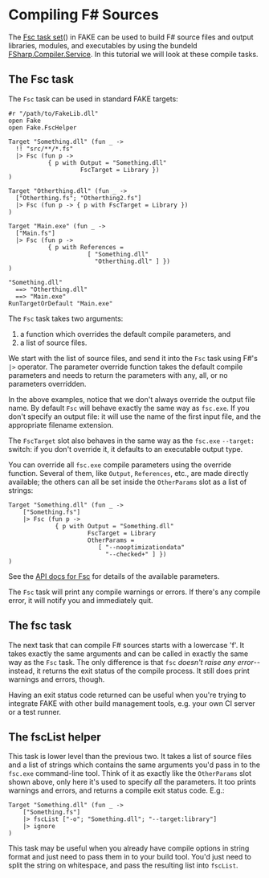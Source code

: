# Compiling F# Sources

The [Fsc task set](apidocs/fake-fschelper.html)() in FAKE can be used to build F# source files and output libraries, modules,
and executables by using the bundeld
[FSharp.Compiler.Service](https://github.com/fsharp/FSharp.Compiler.Service). 
In this tutorial we will look at these compile tasks.

## The Fsc task

The `Fsc` task can be used in standard FAKE targets:

    #r "/path/to/FakeLib.dll"
    open Fake
    open Fake.FscHelper

    Target "Something.dll" (fun _ ->
      !! "src/**/*.fs"
      |> Fsc (fun p ->
               { p with Output = "Something.dll"
                        FscTarget = Library })
    )

    Target "Otherthing.dll" (fun _ ->
      ["Otherthing.fs"; "Otherthing2.fs"]
      |> Fsc (fun p -> { p with FscTarget = Library })
	)

    Target "Main.exe" (fun _ ->
      ["Main.fs"]
      |> Fsc (fun p ->
               { p with References =
                          [ "Something.dll"
                            "Otherthing.dll" ] })
    )

    "Something.dll"
      ==> "Otherthing.dll"
      ==> "Main.exe"
    RunTargetOrDefault "Main.exe"

The `Fsc` task takes two arguments: 

  1. a function which overrides the default compile parameters, and 
  2. a list of source files.

We start with the list of source files, and send it into the `Fsc` task using F#'s
`|>` operator. The parameter override function takes the default compile parameters and 
needs to return the parameters with any, all, or no parameters overridden.

In the above examples, notice that we don't always override the output
file name. By default `Fsc` will behave exactly the same way as
`fsc.exe`. If you don't specify an output file: it will use the name of
the first input file, and the appropriate filename extension.

The `FscTarget` slot also behaves in the same way as the `fsc.exe`
`--target:` switch: if you don't override it, it defaults to an
executable output type.

You can override all `fsc.exe` compile parameters using the override
function. Several of them, like `Output`, `References`, etc., are made
directly available; the others can all be set inside the `OtherParams`
slot as a list of strings:

    Target "Something.dll" (fun _ ->    
        ["Something.fs"]
        |> Fsc (fun p ->
                 { p with Output = "Something.dll"
                          FscTarget = Library
                          OtherParams =
                             [ "--nooptimizationdata"
                               "--checked+" ] })
	)

See the [API docs for Fsc](apidocs/fake-fschelper.html) for details of
the available parameters.

The `Fsc` task will print any compile warnings or errors. If there's any
compile error, it will notify you and immediately quit.

## The fsc task

The next task that can compile F# sources starts with a lowercase 'f'.
It takes exactly the same arguments and can be called in exactly the
same way as the `Fsc` task. The only difference is that `fsc` _doesn't
raise any error_--instead, it returns the exit status of the compile
process. It still does print warnings and errors, though.

Having an exit status code returned can be useful when you're trying to
integrate FAKE with other build management tools, e.g. your own CI
server or a test runner.

## The fscList helper

This task is lower level than the previous two. It takes a list of
source files and a list of strings which contains the same arguments
you'd pass in to the `fsc.exe` command-line tool. Think of it as exactly
like the `OtherParams` slot shown above, only here it's used to specify
_all_ the parameters. It too prints warnings and errors, and returns a
compile exit status code. E.g.:

    Target "Something.dll" (fun _ ->
        ["Something.fs"]
        |> fscList ["-o"; "Something.dll"; "--target:library"]
        |> ignore
	)

This task may be useful when you already have compile options in string
format and just need to pass them in to your build tool. You'd just need
to split the string on whitespace, and pass the resulting list into
`fscList`.

